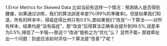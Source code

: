 1.Error Metrics for Skewed Data
比如当前有这样一个情况：預測病人是否得到腫瘤，如果通过训练，我们的算法誤差率是1%(99%的準確率)。但是如果我们知道，所有的样本中，得癌症得比例只有0.5%,那如果我们“改良”一下算法——对所有样本，结果均是“没有癌症”，那“改良”后得算法正确率会提升到99.5%,误差率为0.5%,降低了一半哦~~那这个“改进”能称之为“优化”么？
显然不能~
那就牵扯出一个问题：到底应该如何评估一个算法是”改善“了呢？


